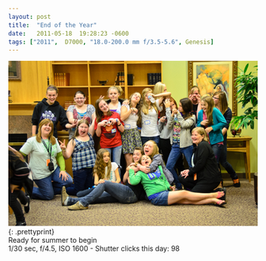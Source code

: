 ```yaml
---
layout: post
title:  "End of the Year"
date:   2011-05-18  19:28:23 -0600
tags: ["2011",  D7000, "18.0-200.0 mm f/3.5-5.6", Genesis]
---
```

![:title](/images/2011/2011_0518_D7K_3688.jpg)
{: .prettyprint}  
Ready for summer to begin  
1/30 sec, f/4.5, ISO 1600 - Shutter clicks this day: 98
